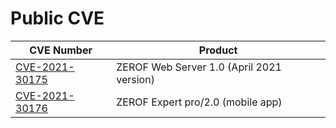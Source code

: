# Public CVE

| CVE Number                              | Product                                   |
| --------------------------------------- | ----------------------------------------- |
| [CVE-2021-30175](cve/CVE-2021-30175.md) | ZEROF Web Server 1.0 (April 2021 version) |
| [CVE-2021-30176](cve/CVE-2021-30176.md) | ZEROF Expert pro/2.0 (mobile app) |
